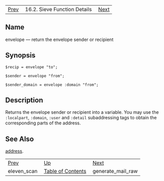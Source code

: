 |     |     |     |
| --- | --- | --- |
| [Prev](sieve.ref.eleven_scan)  | 16.2. Sieve Function Details |  [Next](sieve.ref.generate_mail_raw) |

<a name="sieve.ref.envelope"></a>
## Name

envelope — return the envelope sender or recipient

## Synopsis

`$recip = envelope "to";`

`$sender = envelope "from";`

`$sender_domain = envelope :domain "from";`

<a name="idp30844704"></a>
## Description

Returns the envelope sender or recipient into a variable. You may use the `:localpart`, `:domain`, `:user` and `:detail` subaddressing tags to obtain the corresponding parts of the address.

<a name="idp30848528"></a>
## See Also

[address](sieve.ref.address "address").


|     |     |     |
| --- | --- | --- |
| [Prev](sieve.ref.eleven_scan)  | [Up](sieve.ref.files) |  [Next](sieve.ref.generate_mail_raw) |
| eleven_scan  | [Table of Contents](index) |  generate_mail_raw |
